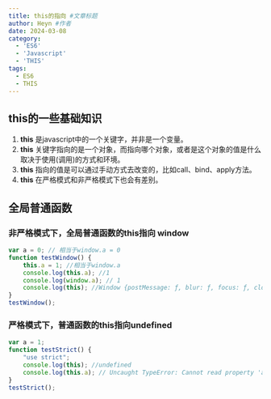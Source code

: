 ```yaml
---
title: this的指向 #文章标题
author: Heyn #作者
date: 2024-03-08
category:
  - 'ES6'
  - 'Javascript'
  - 'THIS'
tags:
  - ES6 
  - THIS
---
```


## this的一些基础知识

1. **this** 是javascript中的一个关键字，并非是一个变量。
2. **this** 关键字指向的是一个对象，而指向哪个对象，或者是这个对象的值是什么取决于使用(调用)的方式和环境。
3. **this** 指向的值是可以通过手动方式去改变的，比如call、bind、apply方法。
4. **this** 在严格模式和非严格模式下也会有差别。

## 全局普通函数

### 非严格模式下，全局普通函数的this指向 **window**

```js
var a = 0; // 相当于window.a = 0
function testWindow() {
    this.a = 1; //相当于window.a 
    console.log(this.a); //1
    console.log(window.a); // 1
    console.log(this); //Window {postMessage: ƒ, blur: ƒ, focus: ƒ, close: ƒ, frames: Window, …}
}
testWindow();
```

### 严格模式下，普通函数的this指向undefined

```js
var a = 1;
function testStrict() {
    "use strict";
    console.log(this); //undefined
    console.log(this.a); // Uncaught TypeError: Cannot read property 'a' of undefined
}
testStrict();
```


